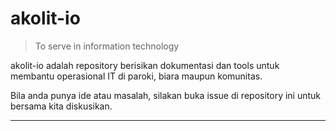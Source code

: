 # akolit-io
> To serve in information technology

akolit-io adalah repository berisikan dokumentasi dan tools untuk membantu operasional IT di paroki, biara maupun komunitas.

Bila anda punya ide atau masalah, silakan buka issue di repository ini untuk bersama kita diskusikan.

---
